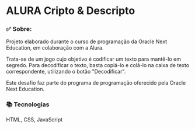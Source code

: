 # ALURA Cripto & Descripto

### ✅ Sobre:

Projeto elaborado durante o curso de programação da Oracle Next Education, em colaboração com a Alura.

Trata-se de um jogo cujo objetivo é codificar um texto para mantê-lo em segredo. Para decodificar o texto, basta copiá-lo e colá-lo na caixa de texto correspondente, utilizando o botão "Decodificar".

Este desafio faz parte do programa de programação oferecido pela Oracle Next Education.

### 📚 Tecnologias
HTML, CSS, JavaScript 